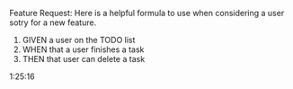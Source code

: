 Feature Request: 
Here is a helpful formula to use when considering a user sotry for a new feature. 

1. GIVEN a user on the TODO list
2. WHEN that a user finishes a task
3. THEN that user can delete a task


1:25:16